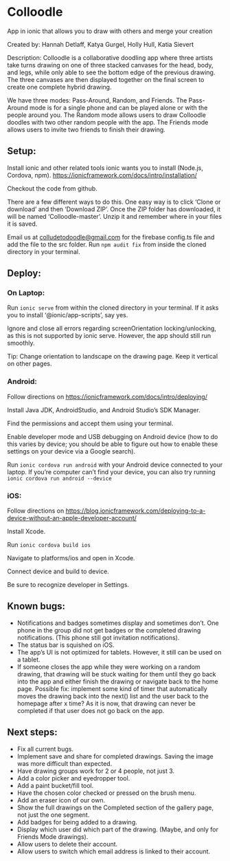 # Colloodle
App in ionic that allows you to draw with others and merge your creation

Created by: Hannah Detlaff, Katya Gurgel, Holly Hull, Katia Sievert

Description: Colloodle is a collaborative doodling app where three artists take turns drawing on one of three stacked canvases for the head, body, and legs, while only able to see the bottom edge of the previous drawing. The three canvases are then displayed together on the final screen to create one complete hybrid drawing.

We have three modes: Pass-Around, Random, and Friends. The Pass-Around mode is for a single phone and can be played alone or with the people around you. The Random mode allows users to draw Colloodle doodles with two other random people with the app. The Friends mode allows users to invite two friends to finish their drawing.


## Setup:
Install ionic and other related tools ionic wants you to install (Node.js, Cordova, npm). https://ionicframework.com/docs/intro/installation/

Checkout the code from github.

There are a few different ways to do this. One easy way is to click ‘Clone or download’ and then ‘Download ZIP’. Once the ZIP folder has downloaded, it will be named ‘Colloodle-master’. Unzip it and remember where in your files it is saved.

Email us at colludetodoodle@gmail.com for the firebase config.ts file and add the file to the src folder.
Run `npm audit fix` from inside the cloned directory in your terminal.

## Deploy:

### On Laptop:

Run `ionic serve` from within the cloned directory in your terminal. If it asks you to install ‘@ionic/app-scripts’, say yes.

Ignore and close all errors regarding screenOrientation locking/unlocking, as this is not supported by ionic serve. However, the app should still run smoothly.

Tip: Change orientation to landscape on the drawing page. Keep it vertical on other pages.

### Android:

Follow directions on https://ionicframework.com/docs/intro/deploying/

Install Java JDK, AndroidStudio, and Android Studio’s SDK Manager.

Find the permissions and accept them using your terminal.

Enable developer mode and USB debugging on Android device (how to do this varies by device; you should be able to figure out how to enable these settings on your device via a Google search).

Run `ionic cordova run android` with your Android device connected to your laptop. If you’re computer can’t find your device, you can also try running `ionic cordova run android --device`

### iOS:
Follow directions on https://blog.ionicframework.com/deploying-to-a-device-without-an-apple-developer-account/

Install Xcode.

Run `ionic cordova build ios`

Navigate to platforms/ios and open in Xcode.

Connect device and build to device.

Be sure to recognize developer in Settings.


## Known bugs:
- Notifications and badges sometimes display and sometimes don’t. One phone in the group did not get badges or the completed drawing notifications. (This phone still got invitation notifications).
- The status bar is squished on iOS.
- The app’s UI is not optimized for tablets. However, it still can be used on a tablet.
- If someone closes the app while they were working on a random drawing, that drawing will be stuck waiting for them until they go back into the app and either finish the drawing or navigate back to the home page. Possible fix: implement some kind of timer that automatically moves the drawing back into the next() list and the user back to the homepage after x time? As it is now, that drawing can never be completed if that user does not go back on the app.


## Next steps:
- Fix all current bugs.
- Implement save and share for completed drawings. Saving the image was more difficult than expected.
- Have drawing groups work for 2 or 4 people, not just 3.
- Add a color picker and eyedropper tool.
- Add a paint bucket/fill tool.
- Have the chosen color checked or pressed on the brush menu.
- Add an eraser icon of our own.
- Show the full drawings on the Completed section of the gallery page, not just the one segment.
- Add badges for being added to a drawing.
- Display which user did which part of the drawing. (Maybe, and only for Friends Mode drawings).
- Allow users to delete their account.
- Allow users to switch which email address is linked to their account.
